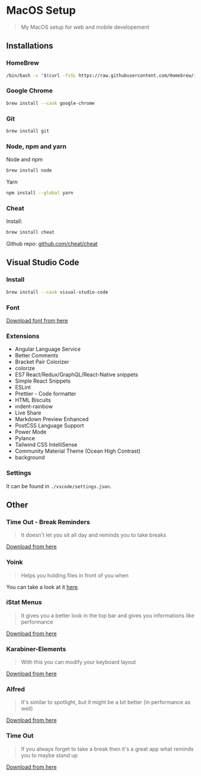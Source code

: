 # MacOS Setup

> My MacOS setup for web and mobile developement

## Installations

### HomeBrew

```sh
/bin/bash -c "$(curl -fsSL https://raw.githubusercontent.com/Homebrew/install/HEAD/install.sh)"
```

### Google Chrome

```sh
brew install --cask google-chrome
```

### Git

```sh
brew install git
```

### Node, npm and yarn

Node and npm

```sh
brew install node
```

Yarn

```sh
npm install --global yarn
```

### Cheat

Install:

```sh
brew install cheat
```

Github repo: [github.com/cheat/cheat](https://github.com/cheat/cheat)

## Visual Studio Code

### Install

```sh
brew install --cask visual-studio-code
```

### Font

[Download font from here](https://drama-sans.github.io/drama-sans/DramaSans.ttf)

### Extensions

- Angular Language Service
- Better Comments
- Bracket Pair Colorizer
- colorize
- ES7 React/Redux/GraphQL/React-Native snippets
- Simple React Snippets
- ESLint
- Prettier - Code formatter
- HTML Biscuits
- indent-rainbow
- Live Share
- Markdown Preview Enhanced
- PostCSS Language Support
- Power Mode
- Pylance
- Tailwind CSS IntelliSense
- Community Material Theme (Ocean High Contrast)
- background

### Settings

It can be found in `./vscode/settings.json`.

## Other

### Time Out - Break Reminders

> It doesn't let you sit all day and reminds you to take breaks

[Download from here](https://apps.apple.com/us/app/time-out-break-reminders/id402592703?mt=12)

### Yoink

> Helps you holding files in front of you when

You can take a look at it [here](https://www.yoink.app/).

### iStat Menus

> It gives you a better look in the top bar and gives you informations like performance

[Download from here](https://bjango.com/mac/istatmenus/)

### Karabiner-Elements

> With this you can modify your keyboard layout

[Download from here](https://karabiner-elements.pqrs.org/)

### Alfred

> It's similar to spotlight, but it might be a bit better (in performance as well)

[Download from here](https://www.alfredapp.com/)

### Time Out

> If you always forget to take a break then it's a great app what reminds you to maybe stand up

[Download from here](https://apps.apple.com/us/app/time-out-break-reminders/id402592703?mt=12)

